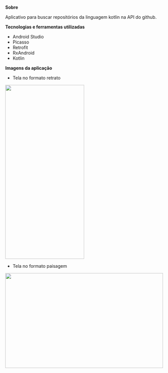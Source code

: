 <strong>Sobre</strong>

Aplicativo para buscar repositórios da linguagem kotlin na API do github.

<strong>Tecnologias e ferramentas utilizadas</strong>

* Android Studio
* Picasso
* Retrofit
* RxAndroid
* Kotlin

<strong>Imagens da aplicação</strong>

* Tela no formato retrato
<img src="https://user-images.githubusercontent.com/37080995/103424784-26e5d300-4b8d-11eb-934d-f70e447a8510.jpg" width="250" height="550">

* Tela no formato paisagem
<img src="https://user-images.githubusercontent.com/37080995/103424953-066a4880-4b8e-11eb-9e28-8addfe659003.jpg" width="500" height="300">
